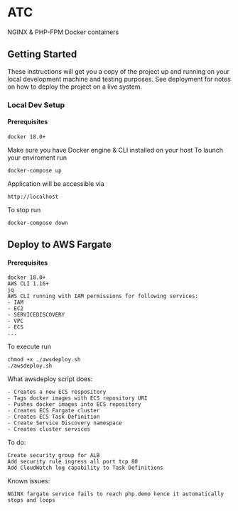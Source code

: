 # ATC

NGINX & PHP-FPM Docker containers

## Getting Started

These instructions will get you a copy of the project up and running on your local development machine and testing purposes. See deployment for notes on how to deploy the project on a live system.

### Local Dev Setup

#### Prerequisites

```
docker 18.0+
```

Make sure you have Docker engine & CLI installed on your host
To launch your enviroment run

```
docker-compose up
```

Application will be accessible via

```
http://localhost
```

To stop run

```
docker-compose down
```

## Deploy to AWS Fargate

#### Prerequisites

```
docker 18.0+
AWS CLI 1.16+
jq
AWS CLI running with IAM permissions for following services:
- IAM
- EC2
- SERVICEDISCOVERY
- VPC
- ECS
...
```

To execute run

```
chmod +x ./awsdeploy.sh
./awsdeploy.sh
```

What awsdeploy script does:

```
- Creates a new ECS respository
- Tags docker images with ECS repository URI
- Pushes docker images into ECS repository
- Creates ECS Fargate cluster
- Creates ECS Task Definition
- Create Service Discovery namespace
- Creates cluster services
```

To do:

```
Create security group for ALB
Add security rule ingress all port tcp 80
Add CloudWatch log capability to Task Definitions
```

Known issues:

```
NGINX fargate service fails to reach php.demo hence it automatically stops and loops
```